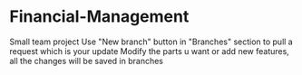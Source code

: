 # Financial-Management 
Small team project 
Use "New branch" button in "Branches" section to pull a request which is your update 
Modify the parts u want or add new features, all the changes will be saved in branches

